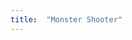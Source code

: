 ```yaml
---
title:  "Monster Shooter"
---
```


<!--externe lib bestanden-->
<script src="https://cdn.jsdelivr.net/npm/p5@1.2.0/lib/p5.js"></script>
<script src="/javascript/lib/p5.play.js"></script>

<!--lib bestanden-->
<script src="/javascript/lib/Game.js"></script>
<script src="/javascript/lib/GameCanvas.js"></script>
<script src="/javascript/lib/GameObject.js"></script>

<!--game objecten-->
<script src="/javascript/classes/GameObject/Monster.js"></script>
<script src="/javascript/classes/GameObject/Robot.js"></script>
<script src="/javascript/classes/GameObject/Zombie.js"></script>
<script src="/javascript/classes/GameObject/Tile.js"></script>
<script src="/javascript/classes/GameObject/Gold.js"></script>
<script src="/javascript/classes/GameObject/Player.js"></script>



<!--game class-->
<script src="/javascript/classes/MonsterEscaper.js"></script>

<!--p5 sketch-->
<script src="/javascript/sketch.js"></script>